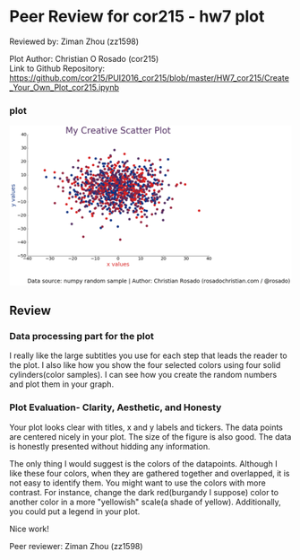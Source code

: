 # Peer Review for cor215  - hw7 plot
Reviewed by: Ziman Zhou (zz1598) <br/>

Plot Author: Christian O Rosado (cor215) <br/>
Link to Github Repository: <br/>
https://github.com/cor215/PUI2016_cor215/blob/master/HW7_cor215/Create_Your_Own_Plot_cor215.ipynb

### plot 
![Christian's Creative Scatter Plot](Peer_plot_cor215.png)

## Review
### Data processing part for the plot
I really like the large subtitles you use for each step that leads the reader to the plot. I also like how you show the four selected colors using four solid cylinders(color samples). I can see how you create the random numbers and plot them in your graph. 

### Plot Evaluation- Clarity, Aesthetic, and Honesty
Your plot looks clear with titles, x and y labels and tickers. The data points are centered nicely in your plot. The size of the figure is also good. The data is honestly presented without hidding any information.

The only thing I would suggest is the colors of the datapoints. Although I like these four colors, when they are gathered together and overlapped, it is not easy to identify them. You might want to use the colors with more contrast. For instance, change the dark red(burgandy I suppose) color to another color in a more "yellowish" scale(a shade of yellow). Additionally, you could put a legend in your plot.

Nice work! 


Peer reviewer: Ziman Zhou (zz1598)





